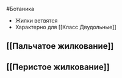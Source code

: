 #Ботаника 
- Жилки ветвятся
- Характерно для [[Класс Двудольные]]
## [[Пальчатое жилкование]]
## [[Перистое жилкование]]